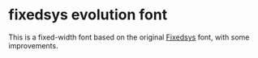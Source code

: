 # fixedsys evolution font

This is a fixed-width font based on the original [Fixedsys](https://en.wikipedia.org/wiki/Fixedsys) font, with some improvements.
